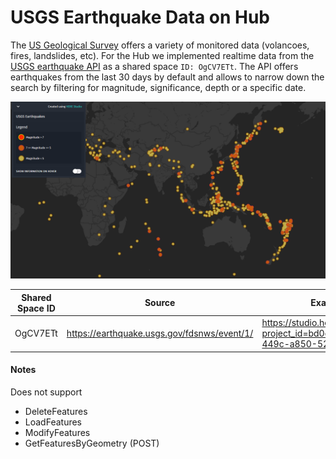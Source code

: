 # USGS Earthquake Data on Hub

The [US Geological Survey](https://www.usgs.gov/) offers a variety of monitored data (volancoes, fires, landslides, etc). For the Hub we implemented realtime data from the [USGS earthquake API](https://earthquake.usgs.gov/fdsnws/event/1/) as a shared space `ID: OgCV7ETt`. The API offers earthquakes from the last 30 days by default and allows to narrow down the search by filtering for magnitude, significance, depth or a specific date.

![Earthquakes in Viewer](../../assets/images/earthquake_example.PNG)

| Shared Space ID | Source | Example |
| ---- | ----- | ----- |
| OgCV7ETt | https://earthquake.usgs.gov/fdsnws/event/1/ | https://studio.here.com/viewer/?project_id=bd0d680d-3451-449c-a850-526b262a19a8 |

#### Notes
Does not support 
- DeleteFeatures
- LoadFeatures
- ModifyFeatures
- GetFeaturesByGeometry (POST)

